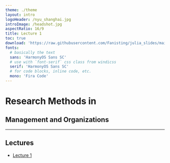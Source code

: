 ```yaml
---
theme: ./theme
layout: intro
logoHeader: /nyu_shanghai.jpg
introImage: /headshot.jpg
aspectRatio: 16/9
title: Lecture 1
toc: true
download: 'https://raw.githubusercontent.com/Fanisting/julia_slides/main/slides-export.pdf'
fonts:
  # basically the text
  sans: 'HarmonyOS Sans SC'
  # use with `font-serif` css class from windicss
  serif: 'HarmonyOS Sans SC'
  # for code blocks, inline code, etc.
  mono: 'Fira Code'
---
```


# Research Methods in 
## Management and Organizations

---

## Lectures

+ [Lecture 1](https://julia-slides-lec1.netlify.app)
